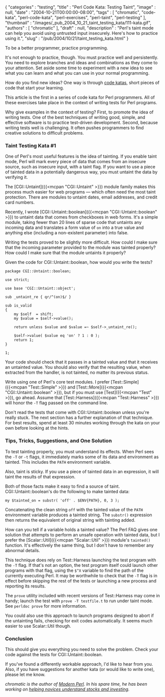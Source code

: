 {
   "categories" : "testing",
   "title" : "Perl Code Kata: Testing Taint",
   "image" : null,
   "date" : "2004-10-21T00:00:00-08:00",
   "tags" : [
      "chromatic",
      "code-kata",
      "perl-code-kata",
      "perl-exercises",
      "perl-taint",
      "perl-testing"
   ],
   "thumbnail" : "/images/_pub_2004_10_21_taint_testing_kata/111-kata.gif",
   "authors" : [
      "chromatic"
   ],
   "draft" : null,
   "description" : "Perl's taint mode can help you avoid using untrusted input insecurely. Here's how to practice using it.",
   "slug" : "/pub/2004/10/21/taint_testing_kata.html"
}



To be a better programmer, practice programming.

It's not enough to practice, though. You must practice well and persistently. You need to explore branches and ideas and combinations as they come to your attention. Set aside some time to experiment with a new idea to see what you can learn and what you can use in your normal programming.

How do you find new ideas? One way is through [code katas](https://pragprog.com/pragdave/Practices/CodeKata.rdoc), short pieces of code that start your learning.

This article is the first in a series of code kata for Perl programmers. All of these exercises take place in the context of writing tests for Perl programs.

Why give examples in the context of testing? First, to promote the idea of writing tests. One of the best techniques of writing good, simple, and effective software is to practice test-driven development. Second, because writing tests well is challenging. It often pushes programmers to find creative solutions to difficult problems.

### Taint Testing Kata \#1

One of Perl's most useful features is the idea of tainting. If you enable taint mode, Perl will mark every piece of data that comes from an insecure source, such as insecure input, with a taint flag. If you want to use a piece of tainted data in a potentially dangerous way, you must untaint the data by verifying it.

The [CGI::Untaint]({{<mcpan "CGI::Untaint" >}}) module family makes this process much easier for web programs — which often need the most taint protection. There are modules to untaint dates, email addresses, and credit card numbers.

Recently, I wrote [CGI::Untaint::boolean]({{<mcpan "CGI::Untaint::boolean" >}}) to untaint data that comes from checkboxes in web forms. It's a simple module, taking fewer than 20 lines of sparse code that untaints any incoming data and translates a form value of `on` into a true value and anything else (including a non-existent parameter) into false.

Writing the tests proved to be slightly more difficult. How could I make sure that the incoming parameter provided to the module was tainted properly? How could I make sure that the module untaints it properly?

Given the code for CGI::Untaint::boolean, how would you write the tests?

    package CGI::Untaint::boolean;

    use strict;

    use base 'CGI::Untaint::object';

    sub _untaint_re { qr/^(on)$/ }

    sub is_valid
    {
        my $self  = shift;
        my $value = $self->value();

        return unless $value and $value =~ $self->_untaint_re();

        $self->value( $value eq 'on' ? 1 : 0 );
        return 1;
    }

    1;

Your code should check that it passes in a tainted value and that it receives an untainted value. You should also verify that the resulting value, when extracted from the handler, is not tainted, no matter its previous status.

Write using one of Perl's core test modules. I prefer [Test::Simple]({{<mcpan "Test::Simple" >}}) and [Test::More]({{<mcpan "CGI::Untaint::boolean" >}}), but if you must use [Test]({{<mcpan "Test" >}}), go ahead. Assume that [Test::Harness]({{<mcpan "Test::Harness" >}}) will honor the `-T` flag passed on the command line.

Don't read the tests that come with CGI::Untaint::boolean unless you're really stuck. The next section has a further explanation of that technique. For best results, spend at least 30 minutes working through the kata on your own before looking at the hints.

### Tips, Tricks, Suggestions, and One Solution

To test tainting properly, you must understand its effects. When Perl sees the `-T` or `-t` flags, it immediately marks some of its data and environment as tainted. This includes the `PATH` environment variable.

Also, taint is sticky. If you use a piece of tainted data in an expression, it will taint the results of that expression.

Both of those facts make it easy to find a source of taint. CGI::Untaint::boolean's do the following to make tainted data:

    my $tainted_on = substr( 'off' . $ENV{PATH}, 0, 3 );

Concatenating the clean string `off` with the tainted value of the `PATH` environment variable produces a tainted string. The `substr()` expression then returns the equivalent of original string with tainting added.

How can you tell if a variable holds a tainted value? The Perl FAQ gives one solution that attempts to perform an unsafe operation with tainted data, but I prefer the [Scalar::Util]({{<mcpan "Scalar::Util" >}}) module's `tainted()` function. It's effectively the same thing, but I don't have to remember any abnormal details.

This technique does rely on Test::Harness launching the test program with the `-T` flag. If that's not an option, the test program itself could launch other programs with that flag, using the `$^X` variable to find the path of the currently executing Perl. It may be worthwhile to check that the `-T` flag is in effect before skipping the rest of the tests or launching a new process and reporting its results.

The `prove` utility included with recent versions of Test::Harness may come in handy; launch the test with `prove -T testfile.t` to run under taint mode. See `perldoc prove` for more information.

You could also use this approach to launch programs designed to abort if the untainting fails, checking for exit codes automatically. It seems much easier to use Scalar::Util though.

### Conclusion

This should give you everything you need to solve the problem. Check your code against the tests for CGI::Untaint::boolean.

If you've found a differently workable approach, I'd like to hear from you. Also, if you have suggestions for another kata (or would like to write one), please let me know.

*chromatic is the author of [Modern Perl](http://onyxneon.com/books/modern_perl/). In his spare time, he has been working on [helping novices understand stocks and investing](https://trendshare.org/how-to-invest/).*
